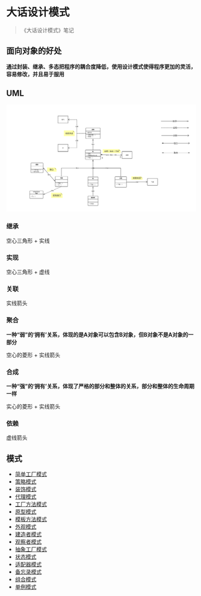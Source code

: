 # 大话设计模式

> 《大话设计模式》笔记

## 面向对象的好处

**通过封装、继承、多态把程序的耦合度降低，使用设计模式使得程序更加的灵活，容易修改，并且易于服用**



## UML

![UML](images/UML.png)

### 继承

空心三角形 + 实线

### 实现

空心三角形 + 虚线

### 关联

实线箭头

### 聚合

**一种“弱”的‘拥有’关系，体现的是A对象可以包含B对象，但B对象不是A对象的一部分**

空心的菱形 + 实线箭头

### 合成

**一种“强”的‘拥有’关系，体现了严格的部分和整体的关系，部分和整体的生命周期一样**

实心的菱形 + 实线箭头

### 依赖

虚线箭头

## 模式

* [简单工厂模式](designpatterns/simplefactory/readme.md)
* [策略模式](designpatterns/strategy/readme.md)
* [装饰模式](designpatterns/decorator/readme.md)
* [代理模式](designpatterns/proxy/readme.md)
* [工厂方法模式](designpatterns/factory/readme.md)
* [原型模式](designpatterns/prototype/readme.md)
* [模板方法模式](designpatterns/template/readme.md)
* [外观模式](designpatterns/facade/readme.md)
* [建造者模式](designpatterns/builder/readme.md)
* [观察者模式](designpatterns/observer/readme.md)
* [抽象工厂模式](designpatterns/abstract/readme.md)
* [状态模式](designpatterns/state/readme.md)
* [适配器模式](designpatterns/adapter/readme.md)
* [备忘录模式](designpatterns/memento/readme.md)
* [组合模式](designpatterns/composite/readme.md)
* [单例模式](designpatterns/singleton/readme.md)